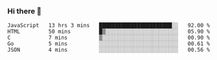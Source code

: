 ### Hi there 👋

<!--
**KLXLjun/KLXLjun** is a ✨ _special_ ✨ repository because its `README.md` (this file) appears on your GitHub profile.

Here are some ideas to get you started:

- 🔭 I’m currently working on ...
- 🌱 I’m currently learning ...
- 👯 I’m looking to collaborate on ...
- 🤔 I’m looking for help with ...
- 💬 Ask me about ...
- 📫 How to reach me: ...
- 😄 Pronouns: ...
- ⚡ Fun fact: ...
-->

<!--START_SECTION:waka-->
```text
JavaScript   13 hrs 3 mins   ███████████████████████░░   92.00 % 
HTML         50 mins         █▒░░░░░░░░░░░░░░░░░░░░░░░   05.90 % 
C            7 mins          ▒░░░░░░░░░░░░░░░░░░░░░░░░   00.90 % 
Go           5 mins          ░░░░░░░░░░░░░░░░░░░░░░░░░   00.61 % 
JSON         4 mins          ░░░░░░░░░░░░░░░░░░░░░░░░░   00.56 % 
```
<!--END_SECTION:waka-->
